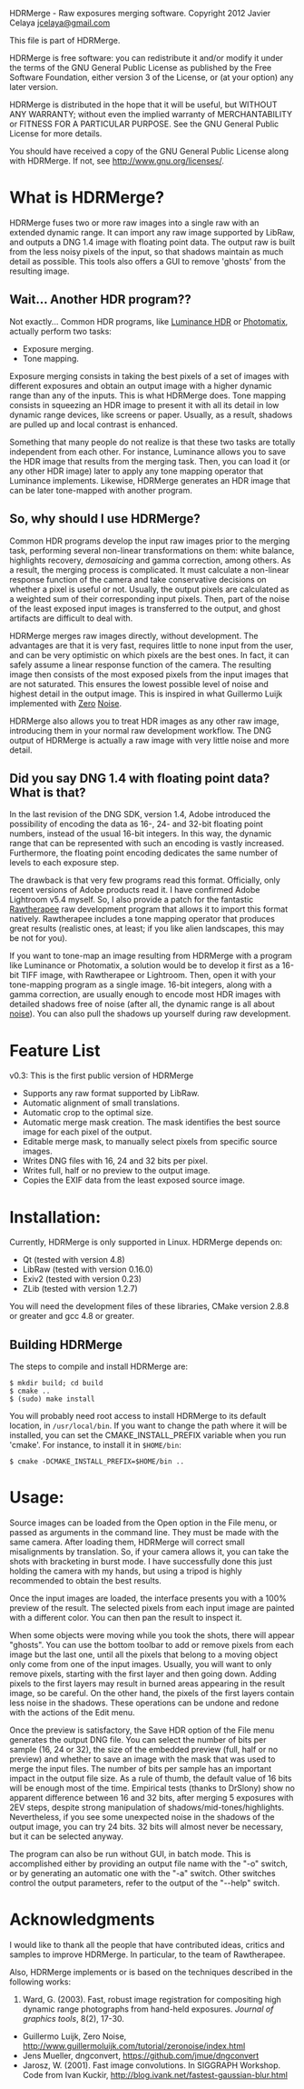 HDRMerge - Raw exposures merging software.
Copyright 2012 Javier Celaya
jcelaya@gmail.com

This file is part of HDRMerge.

HDRMerge is free software: you can redistribute it and/or modify
it under the terms of the GNU General Public License as published by
the Free Software Foundation, either version 3 of the License, or
(at your option) any later version.

HDRMerge is distributed in the hope that it will be useful,
but WITHOUT ANY WARRANTY; without even the implied warranty of
MERCHANTABILITY or FITNESS FOR A PARTICULAR PURPOSE. See the
GNU General Public License for more details.

You should have received a copy of the GNU General Public License
along with HDRMerge. If not, see <http://www.gnu.org/licenses/>.


# What is HDRMerge?

HDRMerge fuses two or more raw images into a single raw with an extended dynamic range. It can import any raw image supported by LibRaw, and outputs a DNG 1.4 image with floating point data. The output raw is built from the less noisy pixels of the input, so that shadows maintain as much detail as possible. This tools also offers a GUI to remove 'ghosts' from the resulting image.

## Wait... Another HDR program??

Not exactly... Common HDR programs, like [Luminance HDR][1] or [Photomatix][2], actually perform two tasks:

* Exposure merging.
* Tone mapping.

Exposure merging consists in taking the best pixels of a set of images with different exposures and obtain an output image with a higher dynamic range than any of the inputs. This is what HDRMerge does. Tone mapping consists in squeezing an HDR image to present it with all its detail in low dynamic range devices, like screens or paper. Usually, as a result, shadows are pulled up and local contrast is enhanced.

Something that many people do not realize is that these two tasks are totally independent from each other. For instance, Luminance allows you to save the HDR image that results from the merging task. Then, you can load it (or any other HDR image) later to apply any tone mapping operator that Luminance implements. Likewise, HDRMerge generates an HDR image that can be later tone-mapped with another program.

[1]: http://qtpfsgui.sourceforge.net/
[2]: http://www.hdrsoft.com/

## So, why should I use HDRMerge?

Common HDR programs develop the input raw images prior to the merging task, performing several non-linear transformations on them: white balance, highlights recovery, *demosaicing* and gamma correction, among others. As a result, the merging process is complicated. It must calculate a non-linear response function of the camera and take conservative decisions on whether a pixel is useful or not. Usually, the output pixels are calculated as a weighted sum of their corresponding input pixels. Then, part of the noise of the least exposed input images is transferred to the output, and ghost artifacts are difficult to deal with.

HDRMerge merges raw images directly, without development. The advantages are that it is very fast, requires little to none input from the user, and can be very optimistic on which pixels are the best ones. In fact, it can safely assume a linear response function of the camera. The resulting image then consists of the most exposed pixels from the input images that are not saturated. This ensures the lowest possible level of noise and highest detail in the output image. This is inspired in what Guillermo Luijk implemented with [Zero][1] [Noise][2].

HDRMerge also allows you to treat HDR images as any other raw image, introducing them in your normal raw development workflow. The DNG output of HDRMerge is actually a raw image with very little noise and more detail.

[1]: http://www.guillermoluijk.com/tutorial/zeronoise/index.html
[2]: http://www.guillermoluijk.com/article/virtualraw/index_en.htm

## Did you say DNG 1.4 with floating point data? What is that?

In the last revision of the DNG SDK, version 1.4, Adobe introduced the possibility of encoding the data as 16-, 24- and 32-bit floating point numbers, instead of the usual 16-bit integers. In this way, the dynamic range that can be represented with such an encoding is vastly increased. Furthermore, the floating point encoding dedicates the same number of levels to each exposure step.

The drawback is that very few programs read this format. Officially, only recent versions of Adobe products read it. I have confirmed Adobe Lightroom v5.4 myself. So, I also provide a patch for the fantastic [Rawtherapee][1] raw development program that allows it to import this format natively. Rawtherapee includes a tone mapping operator that produces great results (realistic ones, at least; if you like alien landscapes, this may be not for you).

If you want to tone-map an image resulting from HDRMerge with a program like Luminance or Photomatix, a solution would be to develop it first as a 16-bit TIFF image, with Rawtherapee or Lightroom. Then, open it with your tone-mapping program as a single image. 16-bit integers, along with a gamma correction, are usually enough to encode most HDR images with detailed shadows free of noise (after all, the dynamic range is all about [noise][2]). You can also pull the shadows up yourself during raw development.

[1]: http://rawtherapee.com/
[2]: http://theory.uchicago.edu/~ejm/pix/20d/tests/noise/index.html


# Feature List

v0.3: This is the first public version of HDRMerge

* Supports any raw format supported by LibRaw.
* Automatic alignment of small translations.
* Automatic crop to the optimal size.
* Automatic merge mask creation. The mask identifies the best source image for each pixel of the output.
* Editable merge mask, to manually select pixels from specific source images.
* Writes DNG files with 16, 24 and 32 bits per pixel.
* Writes full, half or no preview to the output image.
* Copies the EXIF data from the least exposed source image.


# Installation:

Currently, HDRMerge is only supported in Linux. HDRMerge depends on:

* Qt (tested with version 4.8)
* LibRaw (tested with version 0.16.0)
* Exiv2 (tested with version 0.23)
* ZLib (tested with version 1.2.7)

You will need the development files of these libraries, CMake version 2.8.8 or greater and gcc 4.8 or greater.

## Building HDRMerge

The steps to compile and install HDRMerge are:

    $ mkdir build; cd build
    $ cmake ..
    $ (sudo) make install

You will probably need root access to install HDRMerge to its default location, in `/usr/local/bin`. If you want to change the path where it will be installed, you can set the CMAKE_INSTALL_PREFIX variable when you run 'cmake'. For instance, to install it in `$HOME/bin`:

    $ cmake -DCMAKE_INSTALL_PREFIX=$HOME/bin ..

# Usage:

Source images can be loaded from the Open option in the File menu, or passed as arguments in the command line. They must be made with the same camera. After loading them, HDRMerge will correct small misalignments by translation. So, if your camera allows it, you can take the shots with bracketing in burst mode. I have successfully done this just holding the camera with my hands, but using a tripod is highly recommended to obtain the best results.

Once the input images are loaded, the interface presents you with a 100% preview of the result. The selected pixels from each input image are painted with a different color. You can then pan the result to inspect it.

When some objects were moving while you took the shots, there will appear "ghosts". You can use the bottom toolbar to add or remove pixels from each image but the last one, until all the pixels that belong to a moving object only come from one of the input images. Usually, you will want to only remove pixels, starting with the first layer and then going down. Adding pixels to the first layers may result in burned areas appearing in the result image, so be careful. On the other hand, the pixels of the first layers contain less noise in the shadows. These operations can be undone and redone with the actions of the Edit menu.

Once the preview is satisfactory, the Save HDR option of the File menu generates the output DNG file. You can select the number of bits per sample (16, 24 or 32), the size of the embedded preview (full, half or no preview) and whether to save an image with the mask that was used to merge the input files. The number of bits per sample has an important impact in the output file size. As a rule of thumb, the default value of 16 bits will be enough most of the time. Empirical tests (thanks to DrSlony) show no apparent difference between 16 and 32 bits, after merging 5 exposures with 2EV steps, despite strong manipulation of shadows/mid-tones/highlights. Nevertheless, if you see some unexpected noise in the shadows of the output image, you can try 24 bits. 32 bits will almost never be necessary, but it can be selected anyway.

The program can also be run without GUI, in batch mode. This is accomplished either by providing an output file name with the "-o" switch, or by generating an automatic one with the "-a" switch. Other switches control the output parameters, refer to the output of the "--help" switch.

# Acknowledgments

I would like to thank all the people that have contributed ideas, critics and samples to improve HDRMerge. In particular, to the team of Rawtherapee.

Also, HDRMerge implements or is based on the techniques described in the following works:

1. Ward, G. (2003). Fast, robust image registration for compositing high dynamic range photographs from hand-held exposures. *Journal of graphics tools*, 8(2), 17-30.
+  Guillermo Luijk, Zero Noise, <http://www.guillermoluijk.com/tutorial/zeronoise/index.html>
+  Jens Mueller, dngconvert, <https://github.com/jmue/dngconvert>
+  Jarosz, W. (2001). Fast image convolutions. In SIGGRAPH Workshop. Code from Ivan Kuckir, <http://blog.ivank.net/fastest-gaussian-blur.html>
